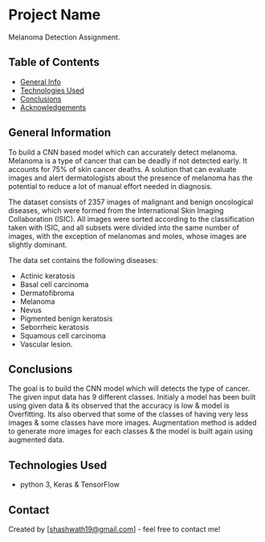 # Project Name
Melanoma Detection Assignment.


## Table of Contents
* [General Info](#general-information)
* [Technologies Used](#technologies-used)
* [Conclusions](#conclusions)
* [Acknowledgements](#acknowledgements)

<!-- You can include any other section that is pertinent to your problem -->

## General Information
To build a CNN based model which can accurately detect melanoma. Melanoma is a type of cancer that can be deadly if not detected early. It accounts for 75% of skin cancer deaths. A solution that can evaluate images and alert dermatologists about the presence of melanoma has the potential to reduce a lot of manual effort needed in diagnosis. 

The dataset consists of 2357 images of malignant and benign oncological diseases, which were formed from the International Skin Imaging Collaboration (ISIC). All images were sorted according to the classification taken with ISIC, and all subsets were divided into the same number of images, with the exception of melanomas and moles, whose images are slightly dominant.
 
The data set contains the following diseases:

- Actinic keratosis
- Basal cell carcinoma
- Dermatofibroma
- Melanoma
- Nevus
- Pigmented benign keratosis
- Seborrheic keratosis
- Squamous cell carcinoma
- Vascular lesion.

## Conclusions
The goal is to build the CNN model which will detects the type of cancer. The given input data has 9 different classes. Initialy a model has been built using given data & its observed that the accuracy is low & model is Overfitting. Its also oberved that some of the classes of having very less images & some classes have more images. Augmentation method is added to generate more images for each classes & the model is built again using augmented data.




## Technologies Used
- python 3, Keras & TensorFlow


## Contact
Created by [shashwath19@gmail.com] - feel free to contact me!

